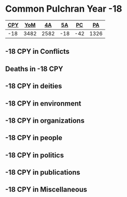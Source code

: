 # Common Pulchran Year -18

| [CPY](../timeline.md#calendars) | [YoM](../timeline.md#year-of-moradin) | [4A](../timeline.md#4th---age-of-the-ancients) | [5A](../timeline.md#5th---age-of-the-kings) | [PC](../timeline.md#post-cataclysm) | [PA](../timeline.md#post-anduin) |
| - | - | - | - | - | - |
| -18 | 3482 | 2582 | -18 | -42 | 1326 |

## -18 CPY in Conflicts

## Deaths in -18 CPY

## -18 CPY in deities

## -18 CPY in environment

## -18 CPY in organizations

## -18 CPY in people

## -18 CPY in politics

## -18 CPY in publications

## -18 CPY in Miscellaneous
